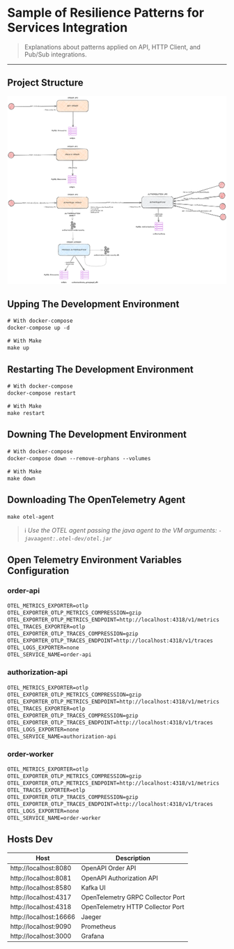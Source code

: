 # Sample of Resilience Patterns for Services Integration
> Explanations about patterns applied on API, HTTP Client, and Pub/Sub integrations.

---

## Project Structure
![example of structure](.docs/example.png)

## Upping The Development Environment
```shell
# With docker-compose
docker-compose up -d
```
```shell
# With Make
make up
```

## Restarting The Development Environment
```shell
# With docker-compose
docker-compose restart
```
```shell
# With Make
make restart
```

## Downing The Development Environment
```shell
# With docker-compose
docker-compose down --remove-orphans --volumes
```
```shell
# With Make
make down
```

## Downloading The OpenTelemetry Agent
```shell
make otel-agent
```
> :information_source: _Use the OTEL agent passing the java agent to the VM arguments: `-javaagent:.otel-dev/otel.jar`_

## Open Telemetry Environment Variables Configuration

### order-api
```
OTEL_METRICS_EXPORTER=otlp
OTEL_EXPORTER_OTLP_METRICS_COMPRESSION=gzip
OTEL_EXPORTER_OTLP_METRICS_ENDPOINT=http://localhost:4318/v1/metrics
OTEL_TRACES_EXPORTER=otlp
OTEL_EXPORTER_OTLP_TRACES_COMPRESSION=gzip
OTEL_EXPORTER_OTLP_TRACES_ENDPOINT=http://localhost:4318/v1/traces
OTEL_LOGS_EXPORTER=none
OTEL_SERVICE_NAME=order-api
```

### authorization-api
```
OTEL_METRICS_EXPORTER=otlp
OTEL_EXPORTER_OTLP_METRICS_COMPRESSION=gzip
OTEL_EXPORTER_OTLP_METRICS_ENDPOINT=http://localhost:4318/v1/metrics
OTEL_TRACES_EXPORTER=otlp
OTEL_EXPORTER_OTLP_TRACES_COMPRESSION=gzip
OTEL_EXPORTER_OTLP_TRACES_ENDPOINT=http://localhost:4318/v1/traces
OTEL_LOGS_EXPORTER=none
OTEL_SERVICE_NAME=authorization-api
```

### order-worker
```
OTEL_METRICS_EXPORTER=otlp
OTEL_EXPORTER_OTLP_METRICS_COMPRESSION=gzip
OTEL_EXPORTER_OTLP_METRICS_ENDPOINT=http://localhost:4318/v1/metrics
OTEL_TRACES_EXPORTER=otlp
OTEL_EXPORTER_OTLP_TRACES_COMPRESSION=gzip
OTEL_EXPORTER_OTLP_TRACES_ENDPOINT=http://localhost:4318/v1/traces
OTEL_LOGS_EXPORTER=none
OTEL_SERVICE_NAME=order-worker
```

## Hosts Dev
| Host                   | Description                       |
|------------------------|-----------------------------------|
| http://localhost:8080  | OpenAPI Order API                 |
| http://localhost:8081  | OpenAPI Authorization API         |
| http://localhost:8580  | Kafka UI                          |
| http://localhost:4317  | OpenTelemetry GRPC Collector Port |
| http://localhost:4318  | OpenTelemetry HTTP Collector Port |
| http://localhost:16666 | Jaeger                            |
| http://localhost:9090  | Prometheus                        |
| http://localhost:3000  | Grafana                           |

